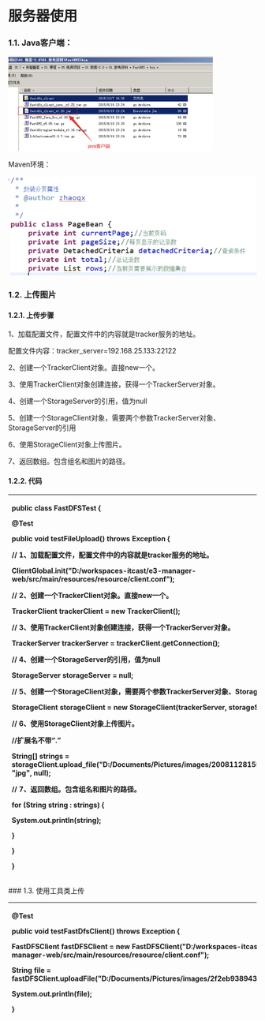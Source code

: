 # 服务器使用

### 1.1. Java客户端：

![](../../.gitbook/assets/image%20%28232%29.png)

Maven环境：

![](../../.gitbook/assets/image%20%28122%29.png)

### 1.2. 上传图片

#### 1.2.1.                  上传步骤

1、加载配置文件，配置文件中的内容就是tracker服务的地址。

配置文件内容：tracker\_server=192.168.25.133:22122

2、创建一个TrackerClient对象。直接new一个。

3、使用TrackerClient对象创建连接，获得一个TrackerServer对象。

4、创建一个StorageServer的引用，值为null

5、创建一个StorageClient对象，需要两个参数TrackerServer对象、StorageServer的引用

6、使用StorageClient对象上传图片。

7、返回数组。包含组名和图片的路径。

#### 1.2.2.                  代码

<table>
  <thead>
    <tr>
      <th style="text-align:left">
        <p><b>public</b>  <b>class</b> FastDFSTest {</p>
        <p>@Test</p>
        <p> <b>public</b>  <b>void</b> testFileUpload() <b>throws</b> Exception {</p>
        <p>// 1、加载配置文件，配置文件中的内容就是tracker服务的地址。</p>
        <p>ClientGlobal.init("D:/workspaces-itcast/e3-manager-web/src/main/resources/resource/client.conf");</p>
        <p>// 2、创建一个TrackerClient对象。直接new一个。</p>
        <p>TrackerClient trackerClient = <b>new</b> TrackerClient();</p>
        <p>// 3、使用TrackerClient对象创建连接，获得一个TrackerServer对象。</p>
        <p>TrackerServer trackerServer = trackerClient.getConnection();</p>
        <p>// 4、创建一个StorageServer的引用，值为null</p>
        <p>StorageServer storageServer = <b>null</b>;</p>
        <p>// 5、创建一个StorageClient对象，需要两个参数TrackerServer对象、StorageServer的引用</p>
        <p>StorageClient storageClient = <b>new</b> StorageClient(trackerServer, storageServer);</p>
        <p>// 6、使用StorageClient对象上传图片。</p>
        <p>//扩展名不带“.”</p>
        <p>String[] strings = storageClient.upload_file("D:/Documents/Pictures/images/200811281555127886.jpg",
          "jpg", <b>null</b>);</p>
        <p>// 7、返回数组。包含组名和图片的路径。</p>
        <p> <b>for</b> (String string : strings) {</p>
        <p>System.<b>out</b>.println(string);</p>
        <p>}</p>
        <p>}</p>
        <p>}</p>
      </th>
    </tr>
  </thead>
  <tbody></tbody>
</table>### 1.3. 使用工具类上传

<table>
  <thead>
    <tr>
      <th style="text-align:left">
        <p>@Test</p>
        <p> <b>public</b>  <b>void</b> testFastDfsClient() <b>throws</b> Exception {</p>
        <p>FastDFSClient fastDFSClient = <b>new</b> FastDFSClient("D:/workspaces-itcast/e3-manager-web/src/main/resources/resource/client.conf");</p>
        <p>String file = fastDFSClient.uploadFile("D:/Documents/Pictures/images/2f2eb938943d.jpg");</p>
        <p>System.<b>out</b>.println(file);</p>
        <p>}</p>
      </th>
    </tr>
  </thead>
  <tbody></tbody>
</table>